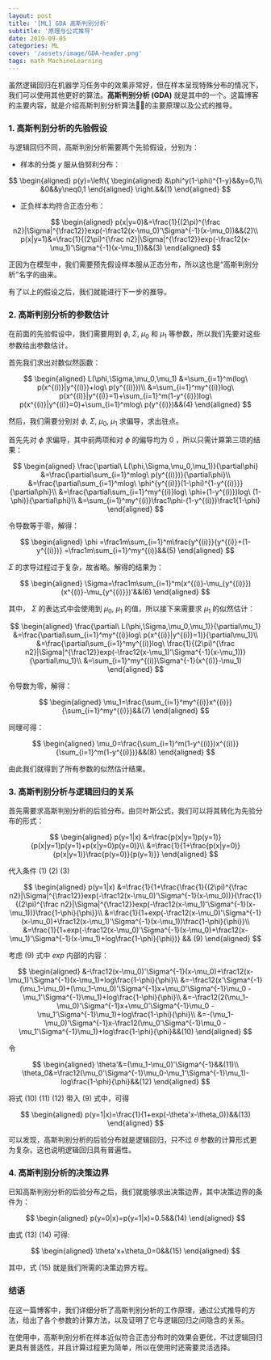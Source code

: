 ```yaml
---
layout: post
title: '[ML] GDA 高斯判别分析'
subtitle: '原理与公式推导'
date: 2019-09-05
categories: ML
cover: '/assets/image/GDA-header.png'
tags: math MachineLearning
---
```


虽然逻辑回归在机器学习任务中的效果非常好，但在样本呈现特殊分布的情况下，我们可以使用其他更好的算法。**高斯判别分析 (GDA)** 就是其中的一个。这篇博客的主要内容，就是介绍高斯判别分析算法的主要原理以及公式的推导。

### 1. 高斯判别分析的先验假设

与逻辑回归不同，高斯判别分析需要两个先验假设，分别为：

-   样本的分类 $y$ 服从伯努利分布：

$$
\begin{aligned}
p(y)=\left\{
\begin{aligned}
&\phi^y(1-\phi)^{1-y}&&y=0,1\\
&0&&y\neq0,1
\end{aligned}
\right.&&(1)
\end{aligned}
$$

-   正负样本均符合正态分布：

$$
\begin{aligned}
p(x|y=0)&=\frac{1}{(2\pi)^{\frac n2}|\Sigma|^{\frac12}}exp(-\frac12(x-\mu_0)'\Sigma^{-1}(x-\mu_0))&&(2)\\
p(x|y=1)&=\frac{1}{(2\pi)^{\frac n2}|\Sigma|^{\frac12}}exp(-\frac12(x-\mu_1)'\Sigma^{-1}(x-\mu_1))&&(3)
\end{aligned}
$$

正因为在模型中，我们需要预先假设样本服从正态分布，所以这也是“高斯判别分析”名字的由来。

有了以上的假设之后，我们就能进行下一步的推导。

### 2. 高斯判别分析的参数估计

在前面的先验假设中，我们需要用到 $\phi$, $\Sigma$, $\mu_0$ 和 $\mu_1$ 等参数，所以我们先要对这些参数给出参数估计。

首先我们求出对数似然函数：

$$
\begin{aligned}
L(\phi,\Sigma,\mu_0,\mu_1)
&=\sum_{i=1}^m(log\ p(x^{(i)}|y^{(i)})+log\ p(y^{(i)}))\\
&=\sum_{i=1}^my^{(i)}log\ p(x^{(i)}|y^{(i)}=1)+\sum_{i=1}^m(1-y^{(i)})log\ p(x^{(i)}|y^{(i)}=0)+\sum_{i=1}^mlog\ p(y^{(i)})&&(4)
\end{aligned}
$$

然后，我们需要分别对 $\phi$, $\Sigma$, $\mu_0$, $\mu_1$ 求偏导，求出驻点。

首先先对 $\phi$ 求偏导，其中前两项和对 $\phi$ 的偏导均为 $0$ ，所以只需计算第三项的结果：

$$
\begin{aligned}
\frac{\partial\ L(\phi,\Sigma,\mu_0,\mu_1)}{\partial\phi}
&=\frac{\partial\sum_{i=1}^mlog\ p(y^{(i)})}{\partial\phi}\\
&=\frac{\partial\sum_{i=1}^mlog\ \phi^{y^{(i)}}(1-\phi)^{1-y^{(i)}}}{\partial\phi}\\
&=\frac{\partial\sum_{i=1}^my^{(i)}log\ \phi+(1-y^{(i)})log\ (1-\phi)}{\partial\phi}\\
&=\sum_{i=1}^my^{(i)}\frac1\phi-(1-y^{(i)})\frac1{1-\phi}
\end{aligned}
$$

令导数等于零，解得：

$$
\begin{aligned}
\phi
=\frac1m\sum_{i=1}^m\frac{y^{(i)}}{y^{(i)}+(1-y^{(i)})}
=\frac1m\sum_{i=1}^my^{(i)}&&(5)
\end{aligned}
$$

$\Sigma$ 的求导过程过于复杂，故省略。解得的结果为：

$$
\begin{aligned}
\Sigma=\frac1m\sum_{i=1}^m(x^{(i)}-\mu_{y^{(i)}})(x^{(i)}-\mu_{y^{(i)}})'&&(6)
\end{aligned}
$$

其中， $\Sigma$ 的表达式中会使用到 $\mu_0$, $\mu_1$ 的值，所以接下来需要求 $\mu_1$ 的似然估计：

$$
\begin{aligned}
\frac{\partial\ L(\phi,\Sigma,\mu_0,\mu_1)}{\partial\mu_1}
&=\frac{\partial\sum_{i=1}^my^{(i)}log\ p(x^{(i)}|y^{(i)}=1)}{\partial\mu_1}\\
&=\frac{\partial\sum_{i=1}^my^{(i)}log\ \frac{1}{(2\pi)^{\frac n2}|\Sigma|^{\frac12}}exp(-\frac12(x-\mu_1)'\Sigma^{-1}(x-\mu_1))}{\partial\mu_1}\\
&=\sum_{i=1}^my^{(i)}\Sigma^{-1}(x^{(i)}-\mu_1)
\end{aligned}
$$

令导数为零，解得：

$$
\begin{aligned}
\mu_1=\frac{\sum_{i=1}^my^{(i)}x^{(i)}}{\sum_{i=1}^my^{(i)}}&&(7)
\end{aligned}
$$

同理可得：

$$
\begin{aligned}
\mu_0=\frac{\sum_{i=1}^m(1-y^{(i)})x^{(i)}}{\sum_{i=1}^m(1-y^{(i)})}&&(8)
\end{aligned}
$$

由此我们就得到了所有参数的似然估计结果。

### 3. 高斯判别分析与逻辑回归的关系

首先需要求高斯判别分析的后验分布。由贝叶斯公式，我们可以将其转化为先验分布的形式：

$$
\begin{aligned}
p(y=1|x)
&=\frac{p(x|y=1)p(y=1)}{p(x|y=1)p(y=1)+p(x|y=0)p(y=0)}\\
&=\frac{1}{1+\frac{p(x|y=0)}{p(x|y=1)}\frac{p(y=0)}{p(y=1)}}
\end{aligned}
$$

代入条件 $(1)$ $(2)$ $(3)$

$$
\begin{aligned}
p(y=1|x)
&=\frac{1}{1+\frac{\frac{1}{(2\pi)^{\frac n2}|\Sigma|^{\frac12}}exp(-\frac12(x-\mu_0)'\Sigma^{-1}(x-\mu_0))}{\frac{1}{(2\pi)^{\frac n2}|\Sigma|^{\frac12}}exp(-\frac12(x-\mu_1)'\Sigma^{-1}(x-\mu_1))}\frac{1-\phi}{\phi}}\\
&=\frac{1}{1+exp(-\frac12(x-\mu_0)'\Sigma^{-1}(x-\mu_0)+\frac12(x-\mu_1)'\Sigma^{-1}(x-\mu_1))\frac{1-\phi}{\phi}}\\
&=\frac{1}{1+exp(-\frac12(x-\mu_0)'\Sigma^{-1}(x-\mu_0)+\frac12(x-\mu_1)'\Sigma^{-1}(x-\mu_1)+log\frac{1-\phi}{\phi})} && (9)
\end{aligned}
$$

考虑 $(9)$ 式中 $exp$ 内部的内容：

$$
\begin{aligned}
&-\frac12(x-\mu_0)'\Sigma^{-1}(x-\mu_0)+\frac12(x-\mu_1)'\Sigma^{-1}(x-\mu_1)+log\frac{1-\phi}{\phi}\\
&=-\frac12(x'\Sigma^{-1}(\mu_1-\mu_0)+(\mu_1-\mu_0)'\Sigma^{-1}x+\mu_0'\Sigma^{-1}\mu_0 - \mu_1'\Sigma^{-1}\mu_1)+log\frac{1-\phi}{\phi}\\
&=-\frac12(2(\mu_1-\mu_0)'\Sigma^{-1}x+\mu_0'\Sigma^{-1}\mu_0 - \mu_1'\Sigma^{-1}\mu_1)+log\frac{1-\phi}{\phi}\\
&=-(\mu_1-\mu_0)'\Sigma^{-1}x-\frac12(\mu_0'\Sigma^{-1}\mu_0 - \mu_1'\Sigma^{-1}\mu_1)+log\frac{1-\phi}{\phi}&&(10)
\end{aligned}
$$

令

$$
\begin{aligned}
\theta'&=(\mu_1-\mu_0)'\Sigma^{-1}&&(11)\\
\theta_0&=\frac12(\mu_0'\Sigma^{-1}\mu_0-\mu_1'\Sigma^{-1}\mu_1)-log\frac{1-\phi}{\phi}&&(12)
\end{aligned}
$$

将式 $(10)$ $(11)$ $(12)$ 带入 $(9)$ 式中，可得

$$
\begin{aligned}
p(y=1|x)=\frac{1}{1+exp(-\theta'x-\theta_0)}&&(13)
\end{aligned}
$$

可以发现，高斯判别分析的后验分布就是逻辑回归，只不过 $\theta$ 参数的计算形式更为复杂。这也说明逻辑回归具有普遍性。

### 4. 高斯判别分析的决策边界

已知高斯判别分析的后验分布之后，我们就能够求出决策边界，其中决策边界的条件为：

$$
\begin{aligned}
p(y=0|x)=p(y=1|x)=0.5&&(14)
\end{aligned}
$$

由式 $(13)$ $(14)$ 可得:

$$
\begin{aligned}
\theta'x+\theta_0=0&&(15)
\end{aligned}
$$

其中，式 $(15)$ 就是我们所需的决策边界方程。

### 结语

在这一篇博客中，我们详细分析了高斯判别分析的工作原理，通过公式推导的方法，给出了各个参数的计算方法，以及证明了它与逻辑回归之间隐含的关系。

在使用中，高斯判别分析在样本近似符合正态分布时的效果会更优，不过逻辑回归更具有普适性，并且计算过程更为简单，所以在使用时还需要灵活选择。
